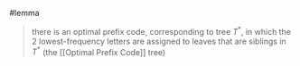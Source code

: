#lemma 

>there is an optimal prefix code, corresponding to tree $T^*$, in which the 2 lowest-frequency letters are assigned to leaves that are siblings in $T^*$ (the [[Optimal Prefix Code]] tree)